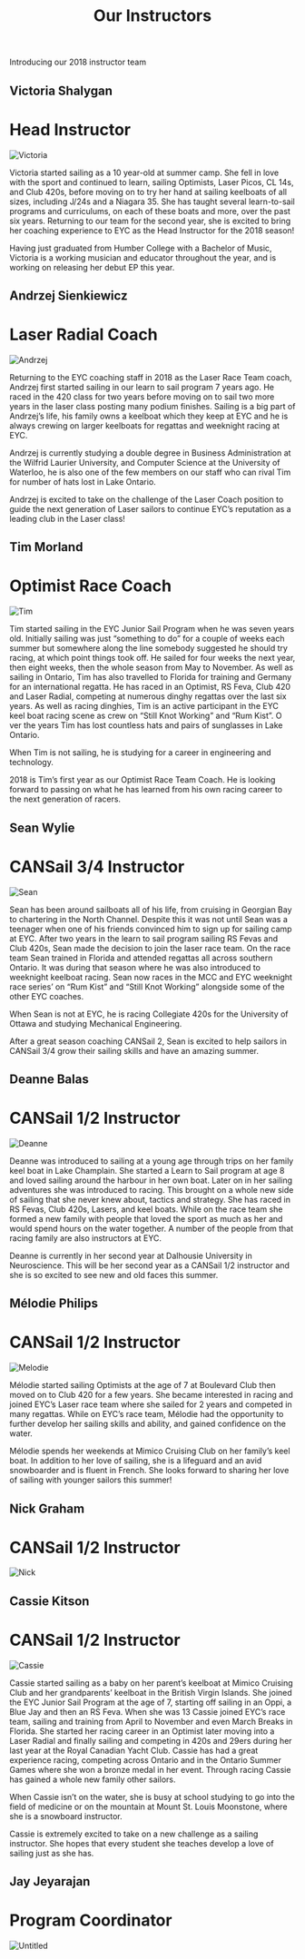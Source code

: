 ﻿---
layout: page
title: Our Instructors
permalink: /our-instructors/
---

Introducing our 2018 instructor team

## Victoria Shalygan

# Head Instructor

![Victoria](/assets/our-team/2018Victoria.jpg)

Victoria started sailing as a 10 year-old at summer camp. She fell in love with the sport and continued to learn, sailing Optimists, Laser Picos, CL 14s, and Club 420s, before moving on to try her hand at sailing keelboats of all sizes, including J/24s and a Niagara 35.  She has taught several learn-to-sail programs and curriculums, on each of these boats and more, over the past six years.  Returning to our team for the second year, she is excited to bring her coaching experience to EYC as the Head Instructor for the 2018 season!

Having just graduated from Humber College with a Bachelor of Music, Victoria is a working musician and educator throughout the year, and is working on releasing her debut EP this year.

## Andrzej Sienkiewicz
# Laser Radial Coach
![Andrzej](/assets/our-team/2018Andrzej.jpg)

Returning to the EYC coaching staff in 2018 as the Laser Race Team coach, Andrzej first started sailing in our learn to sail program 7 years ago. He raced in the 420 class for two years before moving on to sail two more years in the laser class posting many podium finishes. Sailing is a big part of Andrzej’s life, his family owns a keelboat which they keep at EYC and he is always crewing on larger keelboats for regattas and weeknight racing at EYC. 

Andrzej is currently studying a double degree in Business Administration at the Wilfrid Laurier University, and Computer Science at the University of Waterloo, he is also one of the few members on our staff who can rival Tim for number of hats lost in Lake Ontario. 

Andrzej is excited to take on the challenge of the Laser Coach position to guide the next generation of Laser sailors to continue EYC’s reputation as a leading club  in the Laser class!

## Tim Morland
# Optimist Race Coach
![Tim](/assets/our-team/2018Tim.jpg)

Tim started sailing in the EYC Junior Sail Program when he was seven years old.  Initially sailing was just “something to do” for a couple of weeks each summer but somewhere along the line somebody suggested he should try racing, at which point things took off.  He sailed for four weeks the next year, then eight weeks, then the whole season from May to November.  As well as sailing in Ontario, Tim has also travelled to Florida for training and Germany for an international regatta.  He has raced in an Optimist, RS Feva, Club 420 and Laser Radial, competing at numerous dinghy regattas over the last six years.  As well as racing dinghies, Tim is an active participant in the EYC keel boat racing scene as crew on “Still Knot Working” and “Rum Kist”.
O
ver the years Tim has lost countless hats and pairs of sunglasses in Lake Ontario.

When Tim is not sailing, he is studying for a career in engineering and technology.

2018 is Tim’s first year as our Optimist Race Team Coach.  He is looking forward to passing on what he has learned from his own racing career to the next generation of racers.

## Sean Wylie
# CANSail 3/4 Instructor
![Sean](/assets/our-team/2018Sean.jpg)

Sean has been around sailboats all of his life, from cruising in Georgian Bay to chartering in the North Channel.  Despite this it was not until Sean was a teenager when one of his friends convinced him to sign up for sailing camp at EYC.  After two years in the learn to sail program sailing RS Fevas and Club 420s, Sean made the decision to join the laser race team.  On the race team Sean trained in Florida and attended regattas all across southern Ontario.  It was during that season where he was also introduced to weeknight keelboat racing.  Sean now races in the MCC and EYC weeknight race series’ on “Rum Kist” and “Still Knot Working” alongside some of the other EYC coaches. 

When Sean is not at EYC, he is racing Collegiate 420s for the University of Ottawa and studying Mechanical Engineering. 

After a great season coaching CANSail 2, Sean is excited to help sailors in CANSail 3/4 grow their sailing skills and have an amazing summer.

## Deanne Balas
# CANSail 1/2 Instructor
![Deanne](/assets/our-team/2018Deanne.jpg)

Deanne was introduced to sailing at a young age through trips on her family keel boat in Lake Champlain.  She started a Learn to Sail program at age 8 and loved sailing around the harbour in her own boat.  Later on in her sailing adventures she was introduced to racing.  This brought on a whole new side of sailing that she never knew about, tactics and strategy.  She has raced in RS Fevas, Club 420s, Lasers, and keel boats.  While on the race team she formed a new family with people that loved the sport as much as her and would spend hours on the water together.  A number of the people from that racing family are also instructors at EYC.

Deanne is currently in her second year at Dalhousie University in Neuroscience. This will be her second year as a CANSail 1/2 instructor and she is so excited to see new and old faces this summer.

## Mélodie Philips
# CANSail 1/2 Instructor
![Melodie](/assets/our-team/2018Melodie.jpg)

Mélodie started sailing Optimists at the age of 7 at Boulevard Club then moved on to Club 420 for a few years.  She became interested in racing and joined EYC’s Laser race team where she sailed for 2 years and competed in many regattas.  While on EYC’s race team, Mélodie had the opportunity to further develop her sailing skills and ability, and gained confidence on the water. 

Mélodie spends her weekends at Mimico Cruising Club on her family’s keel boat. 
In addition to her love of sailing, she is a lifeguard and an avid snowboarder and is fluent in French.
She looks forward to sharing her love of sailing with younger sailors this summer!

## Nick Graham
# CANSail 1/2 Instructor
![Nick](/assets/our-team/2018Untitled.jpg)



## Cassie Kitson
# CANSail 1/2 Instructor
![Cassie](/assets/our-team/2018Cassie.jpg)

Cassie started sailing as a baby on her parent’s keelboat at Mimico Cruising Club and her grandparents’ keelboat in the British Virgin Islands.  She joined the EYC Junior Sail Program at the age of 7, starting off sailing in an Oppi, a Blue Jay and then an RS Feva.
When she was 13 Cassie joined EYC’s race team, sailing and training from April to November and even March Breaks in Florida.  She started her racing career in an Optimist later moving into a Laser Radial and finally sailing and competing in 420s and 29ers during her last year at the Royal Canadian Yacht Club.  Cassie has had a great experience racing, competing across Ontario and in the Ontario Summer Games where she won a bronze medal in her event.  Through racing Cassie has gained a whole new family other sailors.

When Cassie isn’t on the water, she is busy at school studying to go into the field of medicine or on the mountain at Mount St. Louis Moonstone, where she is a snowboard instructor.

Cassie is extremely excited to take on a new challenge as a sailing instructor.  She hopes that every student she teaches develop a love of sailing just as she has.

## Jay Jeyarajan
# Program Coordinator
![Untitled](/assets/our-team/2018Untitled.jpg)

